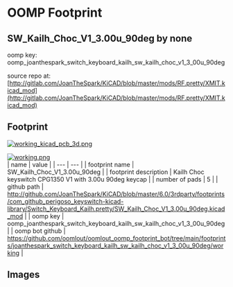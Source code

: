 # OOMP Footprint  
## SW_Kailh_Choc_V1_3.00u_90deg  by none  
  
oomp key: oomp_joanthespark_switch_keyboard_kailh_sw_kailh_choc_v1_3_00u_90deg  
  
source repo at: [http://gitlab.com/JoanTheSpark/KiCAD/blob/master/mods/RF.pretty/XMIT.kicad_mod](http://gitlab.com/JoanTheSpark/KiCAD/blob/master/mods/RF.pretty/XMIT.kicad_mod)  
## Footprint  
  
[![working_kicad_pcb_3d.png](working_kicad_pcb_3d_600.png)](working_kicad_pcb_3d.png)  
  
[![working.png](working_600.png)](working.png)  
| name | value | 
| --- | --- | 
| footprint name | SW_Kailh_Choc_V1_3.00u_90deg | 
| footprint description | Kailh Choc keyswitch CPG1350 V1 with 3.00u 90deg keycap | 
| number of pads | 5 | 
| github path | http://github.com/JoanTheSpark/KiCAD/blob/master/6.0/3rdparty/footprints/com_github_perigoso_keyswitch-kicad-library/Switch_Keyboard_Kailh.pretty/SW_Kailh_Choc_V1_3.00u_90deg.kicad_mod | 
| oomp key | oomp_joanthespark_switch_keyboard_kailh_sw_kailh_choc_v1_3_00u_90deg | 
| oomp bot github | https://github.com/oomlout/oomlout_oomp_footprint_bot/tree/main/footprints/joanthespark_switch_keyboard_kailh_sw_kailh_choc_v1_3_00u_90deg/working | 
## Images  
